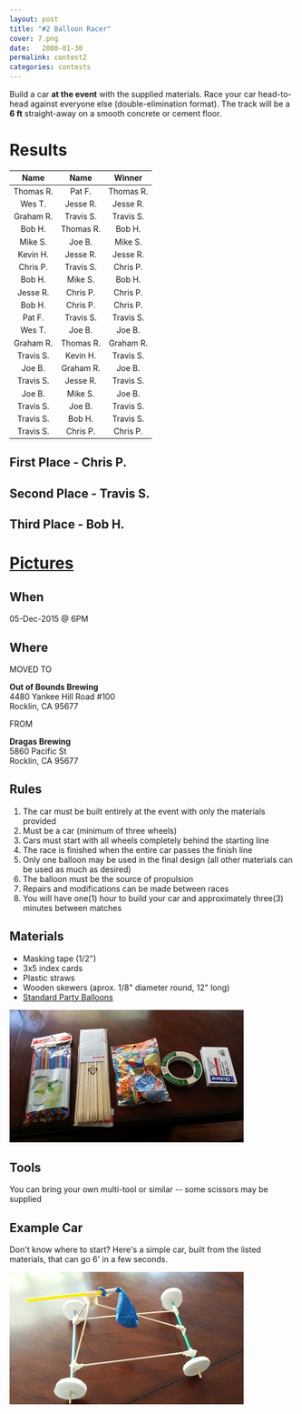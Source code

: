 ```yaml
---
layout: post
title: "#2 Balloon Racer"
cover: 7.png
date:   2000-01-30
permalink: contest2
categories: contests
---
```


Build a car **at the event** with the supplied materials. Race your car head-to-head against everyone else (double-elimination format). The track will be a **6 ft** straight-away on a smooth concrete or cement floor.

# Results

|Name       |Name       |Winner     |
|:---------:|:---------:|:---------:|
|Thomas R.  |Pat F.     |Thomas R.  |
|Wes T.     |Jesse R.   |Jesse R.   |
|Graham R.  |Travis S.  |Travis S.  |
|Bob H.     |Thomas R.  |Bob H.     |
|Mike S.    |Joe B.     |Mike S.    |
|Kevin H.   |Jesse R.   |Jesse R.   |
|Chris P.   |Travis S.  |Chris P.   |
|Bob H.     |Mike S.    |Bob H.     |
|Jesse R.   |Chris P.   |Chris P.   |
|Bob H.     |Chris P.   |Chris P.   |
|Pat F.     |Travis S.  |Travis S.  |
|Wes T.     |Joe B.     |Joe B.     |
|Graham R.  |Thomas R.  |Graham R.  |
|Travis S.  |Kevin H.   |Travis S.  |
|Joe B.     |Graham R.  |Joe B.     |
|Travis S.  |Jesse R.   |Travis S.  |
|Joe B.     |Mike S.    |Joe B.     |
|Travis S.  |Joe B.     |Travis S.  |
|Travis S.  |Bob H.     |Travis S.  |
|Travis S.  |Chris P.   |Chris P.   |

## First Place - Chris P.

## Second Place - Travis S.

## Third Place - Bob H.

# [Pictures](http://www.engigames.com/event_pics/02_BallonRacer/)

## When

05-Dec-2015 @ 6PM

## Where

MOVED TO 

**Out of Bounds Brewing**<br>
4480 Yankee Hill Road #100<br>
Rocklin, CA 95677<br>

FROM

**Dragas Brewing**<br>
5860 Pacific St<br>
Rocklin, CA 95677<br>

## Rules

 1. The car must be built entirely at the event with only the materials provided
 3. Must be a car (minimum of three wheels)
 4. Cars must start with all wheels completely behind the starting line 
 5. The race is finished when the entire car passes the finish line
 6. Only one balloon may be used in the final design (all other materials can be used as much as desired)
 7. The balloon must be the source of propulsion
 8. Repairs and modifications can be made between races
 9. You will have one(1) hour to build your car and approximately three(3) minutes between matches

## Materials

 * Masking tape (1/2")
 * 3x5 index cards
 * Plastic straws
 * Wooden skewers (aprox. 1/8" diameter round, 12" long)
 * [Standard Party Balloons](https://en.wikipedia.org/wiki/Toy_balloon#/media/File:InflatableBalloons.jpg)
 

![materials](https://raw.githubusercontent.com/EngiGames/engigames.github.io/master/event_pics/02_BalloonRacer/material.jpg "material")

## Tools

You can bring your own multi-tool or similar -- some scissors may be supplied

## Example Car

Don't know where to start? Here's a simple car, built from the listed materials, that can go 6' in a few seconds.

![car](https://raw.githubusercontent.com/EngiGames/engigames.github.io/master/event_pics/02_BalloonRacer/car.jpg "car")
